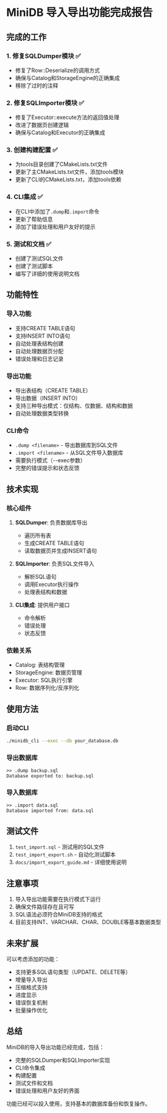 # MiniDB 导入导出功能完成报告

## 完成的工作

### 1. 修复SQLDumper模块 ✅
- 修复了Row::Deserialize的调用方式
- 确保与Catalog和StorageEngine的正确集成
- 移除了过时的注释

### 2. 修复SQLImporter模块 ✅
- 修复了Executor::execute方法的返回值处理
- 改进了数据页创建逻辑
- 确保与Catalog和Executor的正确集成

### 3. 创建构建配置 ✅
- 为tools目录创建了CMakeLists.txt文件
- 更新了主CMakeLists.txt文件，添加tools模块
- 更新了CLI的CMakeLists.txt，添加tools依赖

### 4. CLI集成 ✅
- 在CLI中添加了`.dump`和`.import`命令
- 更新了帮助信息
- 添加了错误处理和用户友好的提示

### 5. 测试和文档 ✅
- 创建了测试SQL文件
- 创建了测试脚本
- 编写了详细的使用说明文档

## 功能特性

### 导入功能
- 支持CREATE TABLE语句
- 支持INSERT INTO语句
- 自动处理表结构创建
- 自动处理数据页分配
- 错误处理和日志记录

### 导出功能
- 导出表结构（CREATE TABLE）
- 导出数据（INSERT INTO）
- 支持三种导出模式：仅结构、仅数据、结构和数据
- 自动处理数据类型转换

### CLI命令
- `.dump <filename>` - 导出数据库到SQL文件
- `.import <filename>` - 从SQL文件导入数据库
- 需要执行模式（--exec参数）
- 完整的错误提示和状态反馈

## 技术实现

### 核心组件
1. **SQLDumper**: 负责数据库导出
   - 遍历所有表
   - 生成CREATE TABLE语句
   - 读取数据页并生成INSERT语句

2. **SQLImporter**: 负责SQL文件导入
   - 解析SQL语句
   - 调用Executor执行操作
   - 处理表结构和数据

3. **CLI集成**: 提供用户接口
   - 命令解析
   - 错误处理
   - 状态反馈

### 依赖关系
- Catalog: 表结构管理
- StorageEngine: 数据页管理
- Executor: SQL执行引擎
- Row: 数据序列化/反序列化

## 使用方法

### 启动CLI
```bash
./minidb_cli --exec --db your_database.db
```

### 导出数据库
```
>> .dump backup.sql
Database exported to: backup.sql
```

### 导入数据库
```
>> .import data.sql
Database imported from: data.sql
```

## 测试文件

1. `test_import.sql` - 测试用的SQL文件
2. `test_import_export.sh` - 自动化测试脚本
3. `docs/import_export_guide.md` - 详细使用说明

## 注意事项

1. 导入导出功能需要在执行模式下运行
2. 确保文件路径存在且可写
3. SQL语法必须符合MiniDB支持的格式
4. 目前支持INT、VARCHAR、CHAR、DOUBLE等基本数据类型

## 未来扩展

可以考虑添加的功能：
- 支持更多SQL语句类型（UPDATE、DELETE等）
- 增量导入导出
- 压缩格式支持
- 进度显示
- 错误恢复机制
- 批量操作优化

## 总结

MiniDB的导入导出功能已经完成，包括：
- 完整的SQLDumper和SQLImporter实现
- CLI命令集成
- 构建配置
- 测试文件和文档
- 错误处理和用户友好的界面

功能已经可以投入使用，支持基本的数据库备份和恢复操作。
